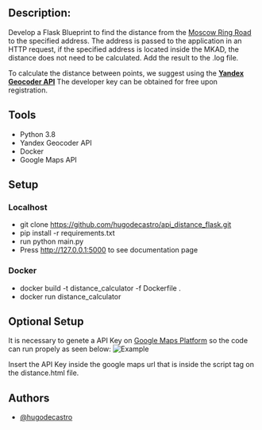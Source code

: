 ## Description:

Develop a Flask Blueprint to find the distance from the [Moscow Ring Road](https://en.wikipedia.org/wiki/Moscow_Ring_Road) to the specified address. The address is passed to the application in an HTTP request, if the specified address is located inside the MKAD, the distance does not need to be calculated. Add the result to the .log file.

To calculate the distance between points, we suggest using the [**Yandex Geocoder API**](https://yandex.ru/dev/maps/geocoder/doc/desc/concepts/about.html) 
The developer key can be obtained for free upon registration.

## Tools
- Python 3.8
- Yandex Geocoder API
- Docker
- Google Maps API

## Setup
### Localhost
- git clone https://github.com/hugodecastro/api_distance_flask.git
- pip install -r requirements.txt
- run python main.py
- Press http://127.0.0.1:5000 to see documentation page

### Docker
- docker build -t distance_calculator -f Dockerfile .
- docker run distance_calculator

## Optional Setup

It is necessary to genete a API Key on [Google Maps Platform](https://cloud.google.com/maps-platform/) so the code can run propely as seen below:
![Example](https://github.com/hugodecastro/api_distance_flask/tree/main/app/util/img/example.PNG?raw=true)

Insert the API Key inside the google maps url that is inside the script tag on the distance.html file.

## Authors
- [@hugodecastro](https://github.com/hugodecastro)
